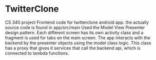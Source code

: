 # TwitterClone
CS 340 project
Frontend code for twitterclone android app. the actually source code is found in app/src/main
Used the Model View Presenter design pattern. 
Each different screen has its own activity class and a fragment is used for tabs on the main screen. 
The app interacts with the backend by the presenter objects using the model class logic. This class has a proxy that gives it services that call the backend api, which is connected to lambda functions.  

